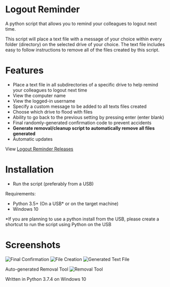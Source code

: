 # Logout Reminder
A python script that allows you to remind your colleagues to logout next time.

This script will place a text file with a message of your choice within every folder (directory) on the selected drive of your choice.
The text file includes easy to follow instructions to remove all of the files created by this script.

# Features
- Place a text file in all subdirectories of a specific drive to help remind your colleagues to logout next time
- View the computer name
- View the logged-in username
- Specify a custom message to be added to all texts files created
- Choose which drive to flood with files
- Ability to go back to the previous setting by pressing enter (enter blank)
- Final randomly-generated confirmation code to prevent accidents
- **Generate removal/cleanup script to automatically remove all files generated**
- Automatic updates

View [Logout Reminder Releases](https://github.com/smcclennon/Logout-Reminder/releases)
# Installation
- Run the script (preferably from a USB)

Requirements:
- Python 3.5+ (On a USB* or on the target machine)
- Windows 10

*If you are planning to use a python install from the USB, please create a shortcut to run the script using Python on the USB

# Screenshots
![Final Confirmation](https://imgur.com/PPMd3Mv.png)
![File Creation](https://i.imgur.com/2hwxeuN.png)
![Generated Text File](https://i.imgur.com/fKlbsDP.png)

Auto-generated Removal Tool
![Removal Tool](https://i.imgur.com/1Ke52fA.png)

Written in Python 3.7.4 on Windows 10
